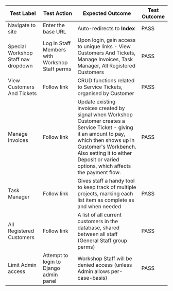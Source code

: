 | Test Label |Test Action  |Expected Outcome|Test Outcome|
|--|--|--|--|
|Navigate to site|Enter the base URL |Auto-redirects to **Index**|PASS |
|Special Workshop Staff nav dropdown|Log in Staff Members with Workshop Staff perms|Upon login, gain access to unique links - View Customers And Tickets, Manage Invoices, Task Manager, All Registered Customers|PASS|
|View Customers And Tickets|Follow link|CRUD functions related to Service Tickets, organised by Customer|PASS|
|Manage Invoices|Follow link|Update existing invoices created by signal when Workshop Customer creates a Service Ticket - giving it an amount to pay, which then shows up in Customer's Workbench. Also setting it to either Deposit or varied options, which affects the payment flow. |PASS|
|Task Manager|Follow link|Gives staff a handy tool to keep track of multiple projects, marking each list item as complete as and when needed|PASS|
|All Registered Customers|Follow link|A list of all current customers in the database, shared between all staff (General Staff group perms)|PASS|
|Limit Admin access|Attempt to login to Django admin panel|Workshop Staff will be denied access (unless Admin allows per-case-basis)|PASS|